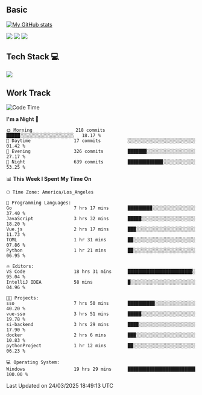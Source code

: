 ## Basic
 
[![My GitHub stats](https://github-readme-stats.vercel.app/api?username=Zzhihon&show_icons=true&theme=purple)](https://github.com/Zzhihon)
 
 [![](https://img.shields.io/badge/website-4493f8?style=for-the-badge&logo=About.me&logoColor=purple)](https://tatakal.com/)
 [![](https://img.shields.io/badge/RSS-4493f8?style=for-the-badge&logo=rss&logoColor=purple)](https://tatakal.com/feed/)
 [![](https://img.shields.io/badge/Email-4493f8?style=for-the-badge&logo=gmail&logoColor=purple)](mailto:bt1q@tatakal.com)

## Tech Stack 💻

<a href="https://skillicons.dev">
  <img src="https://skillicons.dev/icons?i=py,html,css,javascript,bash,java,vue,go,nodejs,cpp" />
</a>

</br>

## Work Track

<!--START_SECTION:waka-->
![Code Time](http://img.shields.io/badge/Code%20Time-156%20hrs%2023%20mins-blue)

**I'm a Night 🦉** 

```text
🌞 Morning                218 commits         █████░░░░░░░░░░░░░░░░░░░░   18.17 % 
🌆 Daytime                17 commits          ░░░░░░░░░░░░░░░░░░░░░░░░░   01.42 % 
🌃 Evening                326 commits         ███████░░░░░░░░░░░░░░░░░░   27.17 % 
🌙 Night                  639 commits         █████████████░░░░░░░░░░░░   53.25 % 
```


📊 **This Week I Spent My Time On** 

```text
🕑︎ Time Zone: America/Los_Angeles

💬 Programming Languages: 
Go                       7 hrs 17 mins       █████████░░░░░░░░░░░░░░░░   37.40 % 
JavaScript               3 hrs 32 mins       █████░░░░░░░░░░░░░░░░░░░░   18.20 % 
Vue.js                   2 hrs 17 mins       ███░░░░░░░░░░░░░░░░░░░░░░   11.73 % 
TOML                     1 hr 31 mins        ██░░░░░░░░░░░░░░░░░░░░░░░   07.86 % 
Python                   1 hr 21 mins        ██░░░░░░░░░░░░░░░░░░░░░░░   06.95 % 

🔥 Editors: 
VS Code                  18 hrs 31 mins      ████████████████████████░   95.04 % 
IntelliJ IDEA            58 mins             █░░░░░░░░░░░░░░░░░░░░░░░░   04.96 % 

🐱‍💻 Projects: 
sso                      7 hrs 50 mins       ██████████░░░░░░░░░░░░░░░   40.20 % 
vue-sso                  3 hrs 51 mins       █████░░░░░░░░░░░░░░░░░░░░   19.78 % 
si-backend               3 hrs 29 mins       ████░░░░░░░░░░░░░░░░░░░░░   17.90 % 
docker                   2 hrs 6 mins        ███░░░░░░░░░░░░░░░░░░░░░░   10.83 % 
pythonProject            1 hr 12 mins        ██░░░░░░░░░░░░░░░░░░░░░░░   06.23 % 

💻 Operating System: 
Windows                  19 hrs 29 mins      █████████████████████████   100.00 % 
```


 Last Updated on 24/03/2025 18:49:13 UTC
<!--END_SECTION:waka-->
